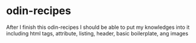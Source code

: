 # odin-recipes
After I finish this odin-recipes I should be able to put my knowledges into it including html tags, attribute, listing, header, basic boilerplate, ang images